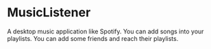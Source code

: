 # MusicListener
 A desktop music application like Spotify.
 You can add songs into your playlists.
 You can add some friends and reach their playlists.

